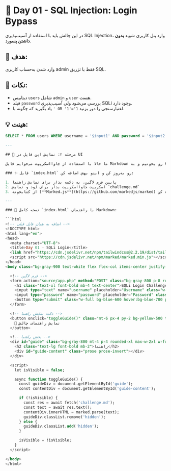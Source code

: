 # 🧠 Day 01 - SQL Injection: Login Bypass

در این چالش باید با استفاده از آسیب‌پذیری SQL Injection، وارد پنل کاربری شوید **بدون داشتن پسورد**.

## 🎯 هدف:
وارد شدن به‌حساب کاربری admin فقط با تزریق SQL.

## 🧩 نکات:
- دیتابیس `users` شامل `admin` و `user` هست.
- فیلد `password` بررسی می‌شود ولی آسیب‌پذیری SQLi وجود دارد.
- یاد بگیرید که چگونه با `' OR '1'='1` اعتبارسنجی را دور بزنید.

## 💡 هینت:
```sql
SELECT * FROM users WHERE username = '$input1' AND password = '$input2'

---

## 🧩 مرحله ۲: نمایش این فایل در UI

ما حالا با استفاده از جاوااسکریپت می‌خوایم فایل Markdown رو بخونیم و به HTML تبدیل کنیم.

### ✨ فایل `index.html` رو به‌روز کن و اینو بهش اضافه کن:

1. پایین فرم لاگین، یه دکمه بذار برای نمایش راهنما
2. اسکریپت جاوااسکریپت بذار برای لود و نمایش `challenge.md`
3. از کتابخونه [**Marked.js**](https://github.com/markedjs/marked) استفاده کن

---

### 🔧 نسخه کامل `index.html` با راهنمای Markdown:

```html
<!-- اضافه به همان فایل قبلی -->
<!DOCTYPE html>
<html lang="en">
<head>
  <meta charset="UTF-8">
  <title>Day 01 - SQLi Login</title>
  <link href="https://cdn.jsdelivr.net/npm/tailwindcss@2.2.19/dist/tailwind.min.css" rel="stylesheet">
  <script src="https://cdn.jsdelivr.net/npm/marked/marked.min.js"></script>
</head>
<body class="bg-gray-900 text-white flex flex-col items-center justify-center min-h-screen p-4">

  <!-- فرم لاگین -->
  <form action="source/app.php" method="POST" class="bg-gray-800 p-8 rounded shadow-md w-full max-w-sm">
    <h1 class="text-xl font-bold mb-4 text-center">SQLi Login Challenge</h1>
    <input type="text" name="username" placeholder="Username" class="w-full p-2 mb-4 bg-gray-700 rounded" required>
    <input type="password" name="password" placeholder="Password" class="w-full p-2 mb-4 bg-gray-700 rounded" required>
    <button type="submit" class="w-full bg-blue-600 hover:bg-blue-700 p-2 rounded">Login</button>
  </form>

  <!-- دکمه نمایش راهنما -->
  <button onclick="toggleGuide()" class="mt-6 px-4 py-2 bg-yellow-500 text-black rounded hover:bg-yellow-600">
    📘 نمایش راهنمای چالش
  </button>

  <!-- بخش راهنما -->
  <div id="guide" class="bg-gray-800 mt-4 p-4 rounded-xl max-w-2xl w-full hidden overflow-y-auto" style="max-height: 400px;">
    <h2 class="text-lg font-bold mb-2">راهنما</h2>
    <div id="guide-content" class="prose prose-invert"></div>
  </div>

  <script>
    let isVisible = false;

    async function toggleGuide() {
      const guideDiv = document.getElementById('guide');
      const contentDiv = document.getElementById('guide-content');

      if (!isVisible) {
        const res = await fetch('challenge.md');
        const text = await res.text();
        contentDiv.innerHTML = marked.parse(text);
        guideDiv.classList.remove('hidden');
      } else {
        guideDiv.classList.add('hidden');
      }

      isVisible = !isVisible;
    }
  </script>

</body>
</html>
